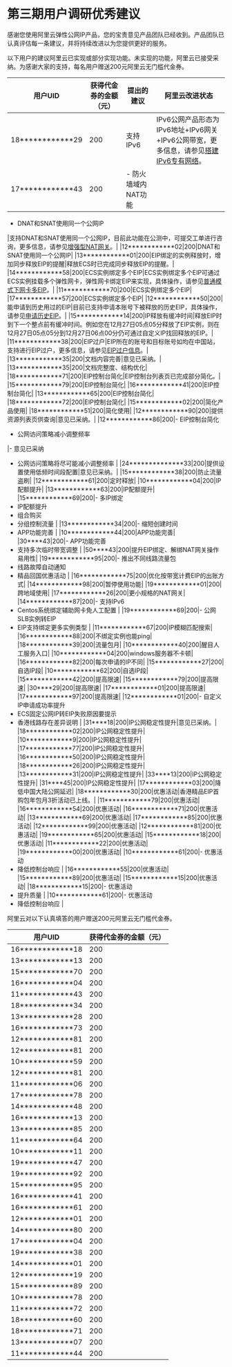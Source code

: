 # 第三期用户调研优秀建议

感谢您使用阿里云弹性公网IP产品，您的宝贵意见产品团队已经收到。产品团队已认真评估每一条建议，并将持续改进以为您提供更好的服务。

以下用户的建议阿里云已实现或部分实现功能。未实现的功能，阿里云已接受采纳。为感谢大家的支持，每名用户赠送200元阿里云无门槛代金券。

|用户UID|获得代金券的金额（元）|提出的建议|阿里云改进状态|
|-----|-----------|-----|-------|
|18\*\*\*\*\*\*\*\*\*\*\*\*29|200|支持IPv6|IPv6公网产品形态为IPv6地址+IPv6网关+IPv6公网带宽，更多信息，请参见[搭建IPv6专有网络](https://help.aliyun.com/document_detail/100540.html?spm=a2c4g.11186623.6.550.4eb5520dCDAsZa)。|
|17\*\*\*\*\*\*\*\*\*\*\*\*43|200|-   防火墙域内NAT功能
-   DNAT和SNAT使用同一个公网IP

|支持DNAT和SNAT使用同一个公网IP，目前此功能在公测中，可提交工单进行咨询，更多信息，请参见[增强型NAT网关](https://help.aliyun.com/document_detail/163610.html?spm=a2c4g.11186623.6.546.39022295fgr1rJ)。|
|12\*\*\*\*\*\*\*\*\*\*\*\*02|200|DNAT和SNAT使用同一个公网IP|
|13\*\*\*\*\*\*\*\*\*\*\*\*01|200|EIP绑定的实例释放时，增加同步释放EIP的提醒|释放ECS时已完成同步释放EIP的提醒。|
|14\*\*\*\*\*\*\*\*\*\*\*\*58|200|ECS实例绑定多个EIP|ECS实例绑定多个EIP可通过ECS实例挂载多个弹性网卡，弹性网卡绑定EIP来实现，具体操作，请参见[普通模式下网卡多EIP](https://help.aliyun.com/document_detail/119716.html?spm=a2c4g.11186623.6.600.4b04446fyWmTtH)。|
|11\*\*\*\*\*\*\*\*\*\*\*\*70|200|ECS实例绑定多个EIP|
|17\*\*\*\*\*\*\*\*\*\*\*\*57|200|ECS实例绑定多个EIP|
|12\*\*\*\*\*\*\*\*\*\*\*\*50|200|能申请到历史用过的EIP|目前已支持申请本账号下被释放的历史EIP，具体操作，请参见[申请历史EIP](https://help.aliyun.com/document_detail/100141.html?spm=a2c4g.11186623.6.552.496f29ae8YgsB9)。|
|15\*\*\*\*\*\*\*\*\*\*\*\*14|200|IP释放有缓冲时间|释放EIP时到下一个整点前有缓冲时间。例如您在12月27日05点05分释放了EIP实例，则在12月27日05点05分到12月27日06点00分仍可通过自定义IP找回释放的EIP。|
|11\*\*\*\*\*\*\*\*\*\*\*\*38|200|EIP过户|EIP所在的账号和目标账号如均在中国站，支持进行EIP过户，更多信息，请参见[EIP过户信息](https://help.aliyun.com/document_detail/197103.html?spm=a2c4g.11186623.6.625.537fca80vBKant#section-q29-e3a-p6a)。|
|13\*\*\*\*\*\*\*\*\*\*\*\*35|200|文档内容完善|意见已采纳。|
|13\*\*\*\*\*\*\*\*\*\*\*\*35|200|文档完整度、结构优化|
|18\*\*\*\*\*\*\*\*\*\*\*\*71|200|EIP控制台简化|EIP控制台列表页已完成部分简化。|
|15\*\*\*\*\*\*\*\*\*\*\*\*79|200|EIP控制台简化|
|16\*\*\*\*\*\*\*\*\*\*\*\*41|200|EIP控制台简化|
|13\*\*\*\*\*\*\*\*\*\*\*\*65|200|EIP控制台简化|
|18\*\*\*\*\*\*\*\*\*\*\*\*72|200|EIP控制台简化|
|15\*\*\*\*\*\*\*\*\*\*\*\*02|200|简化产品使用|
|18\*\*\*\*\*\*\*\*\*\*\*\*51|200|简化使用|
|12\*\*\*\*\*\*\*\*\*\*\*\*90|200|提供资源列表页供查询|意见已采纳。|
|12\*\*\*\*\*\*\*\*\*\*\*\*86|200|-   EIP控制台简化
-   公网访问策略减小调整频率

|-   意见已采纳
-   公网访问策略将尽可能减小调整频率 |
|24\*\*\*\*\*\*\*\*\*\*\*\*\*\*33|200|提供设置使用低频时间段配置|意见已采纳。|
|15\*\*\*\*\*\*\*\*\*\*\*\*38|200|防止流量盗刷|
|12\*\*\*\*\*\*\*\*\*\*\*\*61|200|定时释放|
|10\*\*\*\*\*\*\*\*\*\*\*\*04|200|IP配额提升|
|13\*\*\*\*\*\*\*\*\*\*\*\*63|200|IP配额提升|
|15\*\*\*\*\*\*\*\*\*\*\*\*69|200|-   多IP绑定
-   IP配额提升
-   组合购买
-   分组控制流量 |
|13\*\*\*\*\*\*\*\*\*\*\*\*34|200|-   缩短创建时间
-   APP功能完善 |
|10\*\*\*\*\*\*\*\*\*\*\*\*44|200|APP功能完善|
|30\*\*\*\*43|200|-   APP功能完善
-   支持多次临时带宽调整 |
|50\*\*\*\*43|200|提升EIP绑定、解绑NAT网关操作易用性|
|19\*\*\*\*\*\*\*\*\*\*\*\*95|200|-   推出不同线路流量包
-   线路故障自动通知
-   精品回国优惠活动 |
|16\*\*\*\*\*\*\*\*\*\*\*\*75|200|优化按带宽计费EIP的出账方式|
|14\*\*\*\*\*\*\*\*\*\*\*\*98|200|暂停使用功能|
|19\*\*\*\*\*\*\*\*\*\*\*\*01|200|跨地域使用|
|17\*\*\*\*\*\*\*\*\*\*\*\*26|200|更小规格的NAT网关|
|14\*\*\*\*\*\*\*\*\*\*\*\*87|200|-   支持IPv6
-   Centos系统绑定辅助网卡免人工配置 |
|19\*\*\*\*\*\*\*\*\*\*\*\*69|200|-   公网SLB实例转EIP
-   EIP支持绑定更多实例类型 |
|11\*\*\*\*\*\*\*\*\*\*\*\*67|200|IP模糊匹配搜索|
|16\*\*\*\*\*\*\*\*\*\*\*\*88|200|不绑定实例也能ping|
|18\*\*\*\*\*\*\*\*\*\*\*\*39|200|流量包月|
|10\*\*\*\*\*\*\*\*\*\*\*\*40|200|醒目人工服务入口|
|10\*\*\*\*\*\*\*\*\*\*\*\*04|200|windows服务器不卡顿|
|16\*\*\*\*\*\*\*\*\*\*\*\*82|200|每次申请的IP不同|
|15\*\*\*\*\*\*\*\*\*\*\*\*27|200|自选IP段|
|10\*\*\*\*\*\*\*\*\*\*\*\*62|200|自选IP段|
|15\*\*\*\*\*\*\*\*\*\*\*\*42|200|提高限速|
|15\*\*\*\*\*\*\*\*\*\*\*\*79|200|提高限速|
|30\*\*\*\*29|200|提高限速|
|17\*\*\*\*\*\*\*\*\*\*\*\*01|200|提高限速|
|17\*\*\*\*\*\*\*\*\*\*\*\*97|200|提高限速|
|12\*\*\*\*\*\*\*\*\*\*\*\*01|200|-   自定义IP申请成功率提升
-   ECS固定公网IP转EIP失败原因要提示
-   香港线路存在差异说明 |
|31\*\*\*\*18|200|IP公网稳定性提升|意见已采纳。|
|18\*\*\*\*\*\*\*\*\*\*\*\*02|200|IP公网稳定性提升|
|10\*\*\*\*\*\*\*\*\*\*\*\*9|200|IP公网稳定性提升|
|17\*\*\*\*\*\*\*\*\*\*\*\*77|200|IP公网稳定性提升|
|16\*\*\*\*\*\*\*\*\*\*\*\*50|200|IP公网稳定性提升|
|18\*\*\*\*\*\*\*\*\*\*\*\*26|200|IP公网稳定性提升|
|13\*\*\*\*\*\*\*\*\*\*\*\*31|200|IP公网稳定性提升|
|33\*\*\*\*13|200|IP公网稳定性提升|
|31\*\*\*\*45|200|IP公网稳定性提升|
|17\*\*\*\*\*\*\*\*\*\*\*\*03|200|降低中国大陆公网延迟|
|18\*\*\*\*\*\*\*\*\*\*\*\*30|200|优惠活动|香港精品EIP首购包年包月3折活动已上线。|
|11\*\*\*\*\*\*\*\*\*\*\*\*79|200|优惠活动|
|16\*\*\*\*\*\*\*\*\*\*\*\*54|200|优惠活动|
|16\*\*\*\*\*\*\*\*\*\*\*\*71|200|优惠活动|
|13\*\*\*\*\*\*\*\*\*\*\*\*69|200|优惠活动|
|17\*\*\*\*\*\*\*\*\*\*\*\*85|200|优惠活动|
|12\*\*\*\*\*\*\*\*\*\*\*\*99|200|优惠活动|
|12\*\*\*\*\*\*\*\*\*\*\*\*81|200|优惠活动|
|19\*\*\*\*\*\*\*\*\*\*\*\*65|200|优惠活动|
|15\*\*\*\*\*\*\*\*\*\*\*\*18|200|优惠活动|
|11\*\*\*\*\*\*\*\*\*\*\*\*22|200|优惠活动|
|19\*\*\*\*\*\*\*\*\*\*\*\*00|200|优惠活动|
|10\*\*\*\*\*\*\*\*\*\*\*\*61|200|-   优惠活动
-   降低控制台响应 |
|16\*\*\*\*\*\*\*\*\*\*\*\*55|200|优惠活动|
|15\*\*\*\*\*\*\*\*\*\*\*\*89|200|优惠活动|
|15\*\*\*\*\*\*\*\*\*\*\*\*15|200|优惠活动|
|18\*\*\*\*\*\*\*\*\*\*\*\*15|200|-   优惠活动
-   提升质量 |
|10\*\*\*\*\*\*\*\*\*\*\*\*61|200|-   优惠活动
-   降低控制台响应 |

阿里云对以下认真填答的用户赠送200元阿里云无门槛代金券。

|用户UID|获得代金券的金额（元）|
|-----|-----------|
|16\*\*\*\*\*\*\*\*\*\*\*\*18|200|
|13\*\*\*\*\*\*\*\*\*\*\*\*13|200|
|15\*\*\*\*\*\*\*\*\*\*\*\*70|200|
|16\*\*\*\*\*\*\*\*\*\*\*\*04|200|
|11\*\*\*\*\*\*\*\*\*\*\*\*43|200|
|18\*\*\*\*\*\*\*\*\*\*\*\*34|200|
|13\*\*\*\*\*\*\*\*\*\*\*\*28|200|
|16\*\*\*\*\*\*\*\*\*\*\*\*73|200|
|12\*\*\*\*\*\*\*\*\*\*\*\*81|200|
|12\*\*\*\*\*\*\*\*\*\*\*\*81|200|
|10\*\*\*\*\*\*\*\*\*\*\*\*59|200|
|12\*\*\*\*\*\*\*\*\*\*\*\*81|200|
|11\*\*\*\*\*\*\*\*\*\*\*\*06|200|
|17\*\*\*\*\*\*\*\*\*\*\*\*78|200|
|14\*\*\*\*\*\*\*\*\*\*\*\*48|200|
|16\*\*\*\*\*\*\*\*\*\*\*\*13|200|
|13\*\*\*\*\*\*\*\*\*\*\*\*85|200|
|11\*\*\*\*\*\*\*\*\*\*\*\*64|200|
|10\*\*\*\*\*\*\*\*\*\*\*\*11|200|
|19\*\*\*\*\*\*\*\*\*\*\*\*47|200|
|19\*\*\*\*\*\*\*\*\*\*\*\*92|200|
|15\*\*\*\*\*\*\*\*\*\*\*\*95|200|
|16\*\*\*\*\*\*\*\*\*\*\*\*41|200|
|16\*\*\*\*\*\*\*\*\*\*\*\*61|200|
|12\*\*\*\*\*\*\*\*\*\*\*\*01|200|
|14\*\*\*\*\*\*\*\*\*\*\*\*80|200|
|17\*\*\*\*\*\*\*\*\*\*\*\*04|200|
|19\*\*\*\*\*\*\*\*\*\*\*\*38|200|
|14\*\*\*\*\*\*\*\*\*\*\*\*01|200|
|12\*\*\*\*\*\*\*\*\*\*\*\*19|200|
|15\*\*\*\*\*\*\*\*\*\*\*\*89|200|
|10\*\*\*\*\*\*\*\*\*\*\*\*78|200|
|11\*\*\*\*\*\*\*\*\*\*\*\*72|200|
|18\*\*\*\*\*\*\*\*\*\*\*\*60|200|
|18\*\*\*\*\*\*\*\*\*\*\*\*71|200|
|13\*\*\*\*\*\*\*\*\*\*\*\*07|200|
|11\*\*\*\*\*\*\*\*\*\*\*\*44|200|

